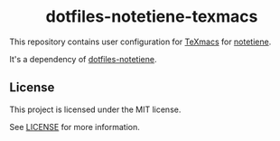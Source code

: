 <h1 align="center">dotfiles-notetiene-texmacs</h1>

This repository contains user configuration for [TeXmacs](https://www.texmacs.org/) for [notetiene](https://github.com/notetiene).

It's a dependency of [dotfiles-notetiene](https://github.com/notetiene/dotfiles-notetiene).

## License
This project is licensed under the MIT license.

See [LICENSE](./LICENSE) for more information.
